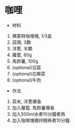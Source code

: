 # 咖哩
* 材料
1. 佛蒙特咖哩塊, 1/3盒
1. 蒜頭, 3顆
1. 洋蔥, 半顆
1. 蘿蔔, 60g
1. 馬鈴薯, 100g
1. (optional)豆腐
1. (optional)花椰菜
1. (optional)牛肉
* 作法
1. 蒜末, 洋蔥爆香
1. 加入蘿蔔, 馬鈴薯爆香
1. 加入500ml水煮10分鐘煮熟
1. 加入咖哩塊攪拌開再煮10分鐘
